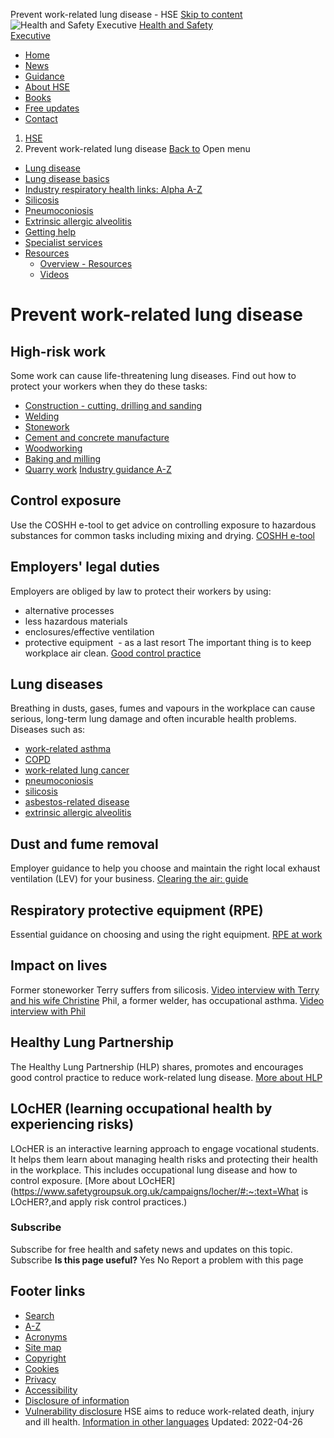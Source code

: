 
Prevent work-related lung disease - HSE
[Skip to content](#contentContainer)
![Health and Safety Executive](../assets/v4-images/website/print/print-logo.jpg)
[Health and Safety  
Executive](../index.htm)
* [Home](../index.htm)
* [News](../news/index.htm)
* [Guidance](../guidance/index.htm)
* [About HSE](../aboutus/index.htm)
* [Books](https://books.hse.gov.uk/)
* [Free
 updates](../news/subscribe/index.htm)
* [Contact](../contact/index.htm)
1. [HSE](../index.htm)
2. Prevent work-related lung disease
[Back to](index.htm)
Open menu
* [Lung disease](index.htm)
* [Lung disease basics](about.htm)
* [Industry respiratory health links: Alpha A-Z](a-z.htm)
* [Silicosis](silicosis.htm)
* [Pneumoconiosis](pneumoconiosis.htm)
* [Extrinsic allergic alveolitis](extrinsic-allergic-alveolitis.htm)
* [Getting help](help.htm)
* [Specialist services](specialist-services.htm)
* [Resources](#)
	+ [Overview - Resources](resources.htm)
	+ [Videos](videos.htm)
 
# Prevent work-related lung disease
## High-risk work
Some work can cause life-threatening lung diseases. Find out how to protect your workers when they do these tasks:
* [Construction - cutting, drilling and sanding](../coshh/essentials/direct-advice/construction-silica.htm)
* [Welding](../coshh/essentials/direct-advice/welding.htm)
* [Stonework](../coshh/essentials/direct-advice/stonemasons.htm)
* [Cement and concrete manufacture](../coshh/essentials/direct-advice/manufacturing-silica.htm)
* [Woodworking](../coshh/essentials/direct-advice/woodworking.htm)
* [Baking and milling](../coshh/essentials/direct-advice/baking.htm)
* [Quarry work](../coshh/essentials/direct-advice/quarries-silica.htm)
[Industry guidance A-Z](a-z.htm)
## Control exposure
Use the COSHH e-tool to get advice on controlling exposure to hazardous substances for common tasks including mixing and drying. 
[COSHH e-tool](../coshh/essentials/coshh-tool.htm)
## Employers' legal duties
Employers are obliged by law to protect their workers by using:
* alternative processes
* less hazardous materials
* enclosures/effective ventilation
* protective equipment  - as a last resort
The important thing is to keep workplace air clean.
[Good control practice](../coshh/detail/goodpractice.htm)
## Lung diseases
Breathing in dusts, gases, fumes and vapours in the workplace can cause serious, long-term lung damage and often incurable health problems. Diseases such as:
* [work-related asthma](../asthma/index.htm)
* [COPD](../copd/index.htm)
* [work-related lung cancer](../cancer/index.htm)
* [pneumoconiosis](../lung-disease/pneumoconiosis.htm)
* [silicosis](../lung-disease/silicosis.htm)
* [asbestos-related disease](../asbestos/index.htm)
* [extrinsic allergic alveolitis](../lung-disease/extrinsic-allergic-alveolitis.htm)
## Dust and fume removal
Employer guidance to help you choose and maintain the right local exhaust ventilation (LEV) for your business.
[Clearing the air: guide](../pubns/indg408.htm)
## Respiratory protective equipment (RPE)
Essential guidance on choosing and using the right equipment.
[RPE at work](../pubns/books/hsg53.htm)
## Impact on lives
Former stoneworker Terry suffers from silicosis.
[Video interview with Terry and his wife Christine](https://www.youtube.com/watch?list=PLUgskOJdB41C0Msrxsm7XvUa4JEcaChhV&v=bPkRKoU9-qU)
Phil, a former welder, has occupational asthma.
[Video interview with Phil](https://youtu.be/sgxdYZgM-u0)
## Healthy Lung Partnership
The Healthy Lung Partnership (HLP) shares, promotes and encourages good control practice to reduce work-related lung disease.
[More about HLP](hlp.htm)
## LOcHER (learning occupational health by experiencing risks)
LOcHER is an interactive learning approach to engage vocational students. It helps them learn about managing health risks and protecting their health in the workplace. This includes occupational lung disease and how to control exposure.
[More about LOcHER](https://www.safetygroupsuk.org.uk/campaigns/locher/#:~:text=What is LOcHER?,and apply risk control practices.)
### Subscribe
Subscribe for free health and safety news and updates on this topic.
Subscribe
**Is this page useful?**
Yes
No
Report a problem with this page
## Footer links
* [Search](../search/search-results.htm)
* [A-Z](../a-z/index.htm)
* [Acronyms](../acronym/index.htm)
* [Site map](../about/site_map/index.htm)
* [Copyright](../copyright.htm)
* [Cookies](../cookies.htm)
* [Privacy](../privacy.htm)
* [Accessibility](../accessibility.htm)
* [Disclosure of information](../foi/index.htm)
* [Vulnerability disclosure](../report-vulnerability.htm)
HSE aims to reduce work-related death, injury and ill health.
[Information in other languages](../languages/index.htm)
 Updated:
 2022-04-26
